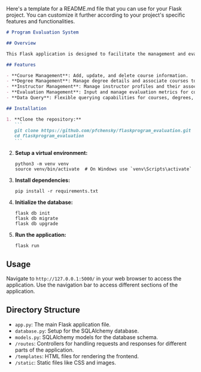 Here's a template for a README.md file that you can use for your Flask project. You can customize it further according to your project's specific features and functionalities.

````markdown
# Program Evaluation System

## Overview

This Flask application is designed to facilitate the management and evaluation of academic programs. It provides tools for data entry, querying, and reporting related to degrees, courses, instructors, and evaluations.

## Features

- **Course Management**: Add, update, and delete course information.
- **Degree Management**: Manage degree details and associate courses to degrees.
- **Instructor Management**: Manage instructor profiles and their association with courses.
- **Evaluation Management**: Input and manage evaluation metrics for courses under specific degrees.
- **Data Query**: Flexible querying capabilities for courses, degrees, instructors, and evaluations.

## Installation

1. **Clone the repository:**
   ```
   git clone https://github.com/pfchensky/flaskprogram_evaluation.git
   cd flaskprogram_evaluation
   ```
````

2. **Setup a virtual environment:**

   ```
   python3 -m venv venv
   source venv/bin/activate  # On Windows use `venv\Scripts\activate`
   ```

3. **Install dependencies:**

   ```
   pip install -r requirements.txt
   ```

4. **Initialize the database:**

   ```
   flask db init
   flask db migrate
   flask db upgrade
   ```

5. **Run the application:**
   ```
   flask run
   ```

## Usage

Navigate to `http://127.0.0.1:5000/` in your web browser to access the application. Use the navigation bar to access different sections of the application.

## Directory Structure

- `app.py`: The main Flask application file.
- `database.py`: Setup for the SQLAlchemy database.
- `models.py`: SQLAlchemy models for the database schema.
- `/routes`: Controllers for handling requests and responses for different parts of the application.
- `/templates`: HTML files for rendering the frontend.
- `/static`: Static files like CSS and images.
